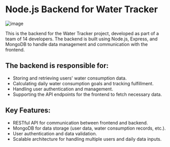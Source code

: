 # Node.js Backend for Water Tracker
![image](https://github.com/user-attachments/assets/928a9201-670c-4bdf-a1fe-b070c9707808)

This is the backend for the Water Tracker project, developed as part of a team of 14 developers. The backend is built using Node.js, Express, and MongoDB to handle data management and communication with the frontend.

## The backend is responsible for:

- Storing and retrieving users' water consumption data.<br/>
- Calculating daily water consumption goals and tracking fulfillment.<br/>
- Handling user authentication and management.<br/>
- Supporting the API endpoints for the frontend to fetch necessary data.<br/>
## Key Features:
- RESTful API for communication between frontend and backend.<br/>
- MongoDB for data storage (user data, water consumption records, etc.).<br/>
- User authentication and data validation.<br/>
- Scalable architecture for handling multiple users and daily data inputs.<br/>
